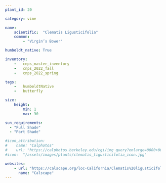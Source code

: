 ```yaml
---
plant_id: 20

category: vine

name: 
    scientific:  "Clematis Ligusticifolia"  
    common: 
        - "Virgin’s Bower"   

humboldt_native: True

inventory: 
    -   cnps_master_inventory
    -   cnps_2022_fall
    -   cnps_2022_spring

tags:  
    -   humboldtNative
    -   butterfly

size:
    height: 
        min: 1
        max: 30

sun_requirements:
  - "Full Shade"
  - "Part Shade"

#icon_attribution: 
#    name: "Calphotos"
#    url: "https://calphotos.berkeley.edu/cgi/img_query?enlarge=0000+0000+0109+0860"
#icon:  "/assets/images/plants/clematis_ligusticifolia_icon.jpg"

websites:
    - url: "https://calscape.org/loc-California/Clematis%20ligusticifolia(%20)"
      name: "Calscape"
---
```

